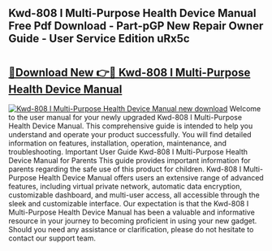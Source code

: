 ## Kwd-808 I Multi-Purpose Health Device Manual Free Pdf Download - Part-pGP New Repair Owner Guide - User Service Edition uRx5c

# <h2><a href="http://bc14552.oget.top/?id=Kwd-808+I+Multi-Purpose+Health+Device+Manual">🔗Download New 👉🔴 Kwd-808 I Multi-Purpose Health Device Manual</a></h2>

[![Kwd-808 I Multi-Purpose Health Device Manual new download](https://i.imgur.com/5g1atiW.png)](http://bc14552.oget.top/?id=Kwd-808+I+Multi-Purpose+Health+Device+Manual)
Welcome to the user manual for your newly upgraded Kwd-808 I Multi-Purpose Health Device Manual. This comprehensive guide is intended to help you understand and operate your product successfully. You will find detailed information on features, installation, operation, maintenance, and troubleshooting. Important User Guide Kwd-808 I Multi-Purpose Health Device Manual for Parents This guide provides important information for parents regarding the safe use of this product for children. Kwd-808 I Multi-Purpose Health Device Manual offers users an extensive range of advanced features, including virtual private network, automatic data encryption, customizable dashboard, and multi-user access, all accessible through the sleek and customizable interface. Our expectation is that the Kwd-808 I Multi-Purpose Health Device Manual has been a valuable and informative resource in your journey to becoming proficient in using your new gadget. Should you need any assistance or clarification, please do not hesitate to contact our support team.
